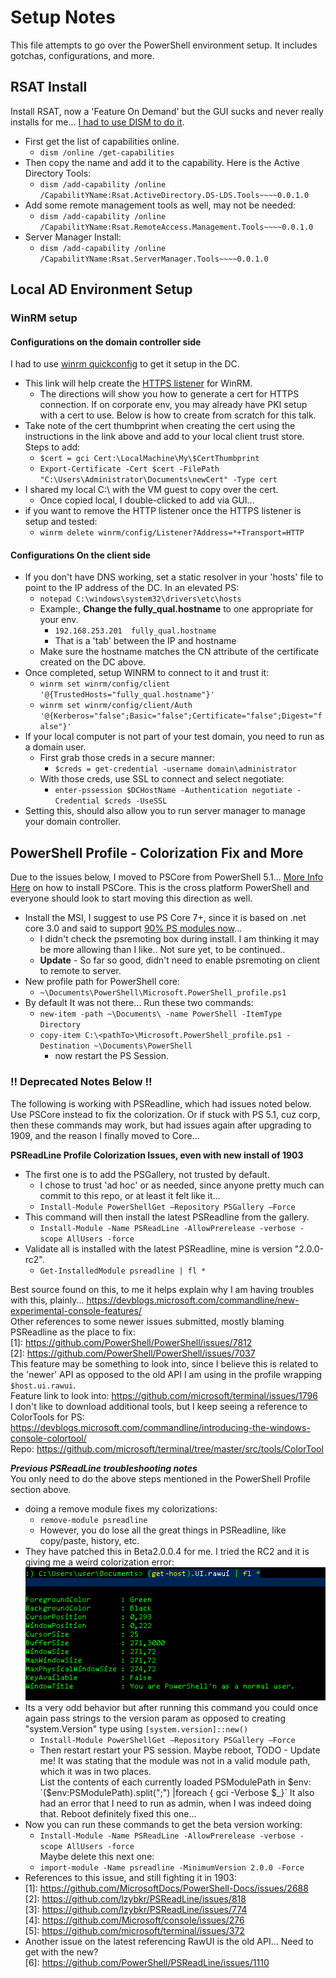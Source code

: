 # Setup Notes

This file attempts to go over the PowerShell environment setup.  It includes gotchas, configurations, and more.   

## RSAT Install
Install RSAT, now a 'Feature On Demand' but the GUI sucks and never really installs for me...
[I had to use DISM to do it](https://docs.microsoft.com/en-us/windows-hardware/manufacture/desktop/dism-capabilities-package-servicing-command-line-options).  

* First get the list of capabilities online.  
  * `dism /online /get-capabilities`  
* Then copy the name and add it to the capability.  Here is the Active Directory Tools:   
  * `dism /add-capability /online /CapabilitYName:Rsat.ActiveDirectory.DS-LDS.Tools~~~~0.0.1.0`  
* Add some remote management tools as well, may not be needed:  
  * `dism /add-capability /online /CapabilitYName:Rsat.RemoteAccess.Management.Tools~~~~0.0.1.0`  
* Server Manager Install:  
  * `dism /add-capability /online /CapabilitYName:Rsat.ServerManager.Tools~~~~0.0.1.0`  
  
## Local AD Environment Setup  

### WinRM setup  

#### Configurations on the domain controller side  
I had to use [winrm quickconfig](https://4sysops.com/wiki/enable-powershell-remoting/) to get it setup in the DC.  
* This link will help create the [HTTPS listener](https://www.visualstudiogeeks.com/devops/how-to-configure-winrm-for-https-manually) for WinRM.  
  * The directions will show you how to generate a cert for HTTPS connection. If on corporate env, you may already have PKI setup with a cert to use.  Below is how to create from scratch for this talk.  
* Take note of the cert thumbprint when creating the cert using the instructions in the link above and add to your local client trust store.  Steps to add:  
  * `$cert = gci Cert:\LocalMachine\My\$CertThumbprint`  
  * `Export-Certificate -Cert $cert -FilePath "C:\Users\Administrator\Documents\newCert" -Type cert`  
* I shared my local C:\ with the VM guest to copy over the cert. 
  * Once copied local, I double-clicked to add via GUI...  
* if you want to remove the HTTP listener once the HTTPS listener is setup and tested:
  * `winrm delete winrm/config/Listener?Address=*+Transport=HTTP` 

#### Configurations On the client side
* If you don't have DNS working, set a static resolver in your 'hosts' file to point to the IP address of the DC.  In an elevated PS:  
  * `notepad C:\windows\system32\drivers\etc\hosts`  
  * Example:, **Change the fully_qual.hostname** to one appropriate for your env.  
    * `192.168.253.201	fully_qual.hostname`
    * That is a 'tab' between the IP and hostname  
  * Make sure the hostname matches the CN attribute of the certificate created on the DC above.  
* Once completed, setup WINRM to connect to it and trust it:  
    * `winrm set winrm/config/client '@{TrustedHosts="fully_qual.hostname"}'`  
    * `winrm set winrm/config/client/Auth '@{Kerberos="false";Basic="false";Certificate="false";Digest="false"}'`  
* If your local computer is not part of your test domain, you need to run as a domain user.  
  * First grab those creds in a secure manner:  
    * `$creds = get-credential -username domain\administrator`  
  * With those creds, use SSL to connect and select negotiate:  
    * `enter-pssession $DCHostName -Authentication negotiate -Credential $creds -UseSSL`   
* Setting this, should also allow you to run server manager to manage your domain controller.  


## PowerShell Profile - Colorization Fix and More
Due to the issues below, I moved to PSCore from PowerShell 5.1...  [More Info Here](https://docs.microsoft.com/en-us/powershell/scripting/install/installing-powershell-core-on-windows?view=powershell-6) on how to install PSCore.  This is the cross platform PowerShell and everyone should look to start moving this direction as well.    
* Install the MSI, I suggest to use PS Core 7+, since it is based on .net core 3.0 and said to support [90% PS modules now](https://www.petri.com/what-you-need-to-know-about-powershell-7)...
  * I didn't check the psremoting box during install.  I am thinking it may be more allowing than I like..  Not sure yet, to be continued..  
  * **Update** - So far so good, didn't need to enable psremoting on client to remote to server.  
* New profile path for PowerShell core:  
  * `~\Documents\PowerShell\Microsoft.PowerShell_profile.ps1`  
* By default It was not there...  Run these two commands:  
  * `new-item -path ~\Documents\ -name PowerShell -ItemType Directory`  
  * `copy-item C:\<pathTo>\Microsoft.PowerShell_profile.ps1 -Destination ~\Documents\PowerShell`  
    * now restart the PS Session.  

### !! Deprecated Notes Below !!
The following is working with PSReadline, which had issues noted below.  Use PSCore instead to fix the colorization.  Or if stuck with PS 5.1, cuz corp, then these commands may work, but had issues again after upgrading to 1909, and the reason I finally moved to Core...  

**PSReadLine Profile Colorization Issues, even with new install of 1903**  

* The first one is to add the PSGallery, not trusted by default.  
  * I chose to trust 'ad hoc' or as needed, since anyone pretty much can commit to this repo, or at least it felt like it...  
  * `Install-Module PowerShellGet –Repository PSGallery –Force`  
* This command will then install the latest PSReadline from the gallery.  
  * `Install-Module -Name PSReadLine -AllowPrerelease -verbose -scope AllUsers -force`  
* Validate all is installed with the latest PSReadline, mine is version "2.0.0-rc2".  
  * `Get-InstalledModule psreadline | fl *`

Best source found on this, to me it helps explain why I am having troubles with this, plainly... https://devblogs.microsoft.com/commandline/new-experimental-console-features/   
Other references to some newer issues submitted, mostly blaming PSReadline as the place to fix:  
[1]: https://github.com/PowerShell/PowerShell/issues/7812    
[2]: https://github.com/PowerShell/PowerShell/issues/7037   
This feature may be something to look into, since I believe this is related to the 'newer' API as opposed to the old API I am using in the profile wrapping `$host.ui.rawui`.  
Feature link to look into: https://github.com/microsoft/terminal/issues/1796   
I don't like to download additional tools, but I keep seeing a reference to ColorTools for PS:  
https://devblogs.microsoft.com/commandline/introducing-the-windows-console-colortool/  
Repo:  https://github.com/microsoft/terminal/tree/master/src/tools/ColorTool  

***Previous PSReadLine troubleshooting notes***  
You only need to do the above steps mentioned in the PowerShell Profile section above.    
* doing a remove module fixes my colorizations:
  * `remove-module psreadline`  
  * However, you do lose all the great things in PSReadline, like copy/paste, history, etc.  
* They have patched this in Beta2.0.0.4 for me.  I tried the RC2 and it is giving me a weird colorization error:  
![error](./img/weirdUI_color.png)
* Its a very odd behavior but after running this command you could once again pass strings to the version param as opposed to creating "system.Version" type using  `[system.version]::new()`  
  * `Install-Module PowerShellGet –Repository PSGallery –Force`  
  * Then restart restart your PS session.  Maybe reboot, TODO - Update me!
It was stating that the module was not in a valid module path, which it was in two places.  
List the contents of each currently loaded PSModulePath in $env:  
`($env:PSModulePath).split(";") |foreach { gci -Verbose $_}`
It also had an error that I need to run as admin, when I was indeed doing that.  Reboot definitely fixed this one...
* Now you can run these commands to get the beta version working:  
  * `Install-Module -Name PSReadLine -AllowPrerelease -verbose -scope AllUsers -force`  
  Maybe delete this next one:
  * `import-module -Name psreadline -MinimumVersion 2.0.0 -Force`  
* References to this issue, and still fighting it in 1903:  
    [1]: https://github.com/MicrosoftDocs/PowerShell-Docs/issues/2688  
    [2]: https://github.com/lzybkr/PSReadLine/issues/818  
    [3]: https://github.com/lzybkr/PSReadLine/issues/774  
    [4]: https://github.com/Microsoft/console/issues/276  
    [5]: https://github.com/microsoft/terminal/issues/372  
* Another issue on the latest referencing RawUI is the old API... Need to get with the new?  
    [6]: https://github.com/PowerShell/PSReadLine/issues/1110